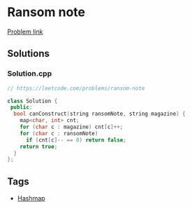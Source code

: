 # Ransom note

[Problem link](https://leetcode.com/problems/ransom-note)

## Solutions


### Solution.cpp
```cpp
// https://leetcode.com/problems/ransom-note

class Solution {
 public:
  bool canConstruct(string ransomNote, string magazine) {
    map<char, int> cnt;
    for (char c : magazine) cnt[c]++;
    for (char c : ransomNote)
      if (cnt[c]-- == 0) return false;
    return true;
  }
};
```
## Tags

* [Hashmap](/README.md#Hashmap)
